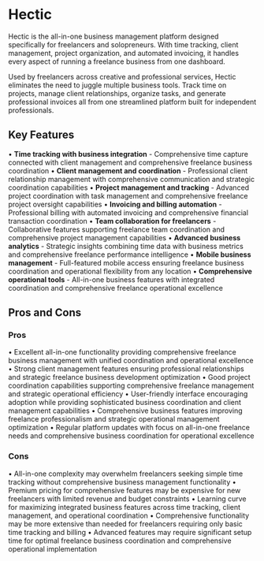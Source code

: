 # Hectic

Hectic is the all-in-one business management platform designed specifically for freelancers and solopreneurs. With time tracking, client management, project organization, and automated invoicing, it handles every aspect of running a freelance business from one dashboard.

Used by freelancers across creative and professional services, Hectic eliminates the need to juggle multiple business tools. Track time on projects, manage client relationships, organize tasks, and generate professional invoices all from one streamlined platform built for independent professionals.

## Key Features

• **Time tracking with business integration** - Comprehensive time capture connected with client management and comprehensive freelance business coordination
• **Client management and coordination** - Professional client relationship management with comprehensive communication and strategic coordination capabilities
• **Project management and tracking** - Advanced project coordination with task management and comprehensive freelance project oversight capabilities
• **Invoicing and billing automation** - Professional billing with automated invoicing and comprehensive financial transaction coordination
• **Team collaboration for freelancers** - Collaborative features supporting freelance team coordination and comprehensive project management capabilities
• **Advanced business analytics** - Strategic insights combining time data with business metrics and comprehensive freelance performance intelligence
• **Mobile business management** - Full-featured mobile access ensuring freelance business coordination and operational flexibility from any location
• **Comprehensive operational tools** - All-in-one business features with integrated coordination and comprehensive freelance operational excellence

## Pros and Cons

### Pros
• Excellent all-in-one functionality providing comprehensive freelance business management with unified coordination and operational excellence
• Strong client management features ensuring professional relationships and strategic freelance business development optimization
• Good project coordination capabilities supporting comprehensive freelance management and strategic operational efficiency
• User-friendly interface encouraging adoption while providing sophisticated business coordination and client management capabilities
• Comprehensive business features improving freelance professionalism and strategic operational management optimization
• Regular platform updates with focus on all-in-one freelance needs and comprehensive business coordination for operational excellence

### Cons
• All-in-one complexity may overwhelm freelancers seeking simple time tracking without comprehensive business management functionality
• Premium pricing for comprehensive features may be expensive for new freelancers with limited revenue and budget constraints
• Learning curve for maximizing integrated business features across time tracking, client management, and operational coordination
• Comprehensive functionality may be more extensive than needed for freelancers requiring only basic time tracking and billing
• Advanced features may require significant setup time for optimal freelance business coordination and comprehensive operational implementation